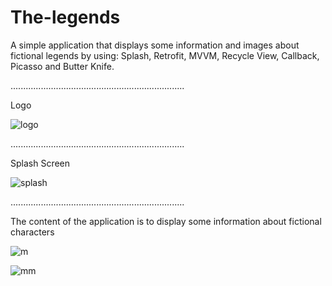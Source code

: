 # The-legends

A simple application that displays some information and images about fictional legends by using: Splash, Retrofit, MVVM, Recycle View, Callback, Picasso and Butter Knife.

.....................................................................

Logo

![logo](https://user-images.githubusercontent.com/70321297/127240717-82b05e20-e5cc-4aca-9990-d9bc550ea85a.jpeg)

.....................................................................

Splash Screen

![splash](https://user-images.githubusercontent.com/70321297/127240723-687aeb80-915b-4a39-82e4-fa1d3384817a.jpeg)

.....................................................................

The content of the application is to display some information about fictional characters

![m](https://user-images.githubusercontent.com/70321297/127240730-aebb7c2f-7545-45b1-a011-e8faa4edefae.jpeg)

![mm](https://user-images.githubusercontent.com/70321297/127240734-99f13960-6a60-41a1-b9bc-432b4892474f.jpeg)
